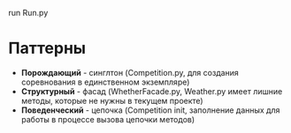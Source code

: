 run Run.py

# Паттерны

* **Порождающий** - синглтон (Competition.py, для создания  соревнования в единственном экземпляре)
* **Структурный** - фасад (WhetherFacade.py, Weather.py имеет лишние методы, которые не нужны в текущем проекте)
* **Поведенческий** - цепочка (Competition init, заполнение данных для работы в процессе вызова цепочки методов)